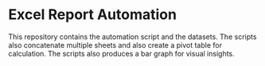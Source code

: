 # Excel Report Automation
This repository contains the automation script and the datasets. The scripts also concatenate multiple sheets and also create a pivot table for calculation. The scripts also produces a bar graph for visual insights.
